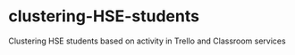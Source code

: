 # clustering-HSE-students
Clustering HSE students based on activity in Trello and Classroom services
